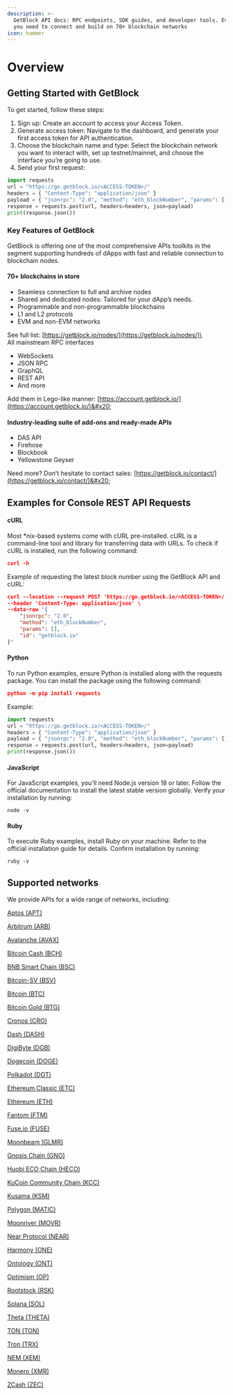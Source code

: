 ```yaml
---
description: >-
  GetBlock API docs: RPC endpoints, SDK guides, and developer tools. Everything
  you need to connect and build on 70+ blockchain networks
icon: hammer
---
```


# Overview

## Getting Started with GetBlock

To get started, follow these steps:

1. Sign up: Create an account to access your Access Token.
2. Generate access token: Navigate to the dashboard, and generate your first access token for API authentication.
3. Choose the blockchain name and type: Select the blockchain network you want to interact with, set up testnet/mainnet, and choose the interface you’re going to use.
4. Send your first request:

```python
import requests
url = "https://go.getblock.io/<ACCESS-TOKEN>/"
headers = { "Content-Type": "application/json" }
payload = { "jsonrpc": "2.0", "method": "eth_blockNumber", "params": [], "id": "getblock.io" }
response = requests.post(url, headers=headers, json=payload)
print(response.json())
```

### Key Features of GetBlock

GetBlock is offering one of the most comprehensive APIs toolkits in the segment supporting hundreds of dApps with fast and reliable connection to blockchain nodes.

#### 70+ blockchains in store

* Seamless connection to full and archive nodes
* Shared and dedicated nodes: Tailored for your dApp’s needs.
* Programmable and non-programmable blockchains
* L1 and L2 protocols
* EVM and non-EVM networks

See full list: [https://getblock.io/nodes/](https://getblock.io/nodes/)\
\
All mainstream RPC interfaces

* WebSockets
* JSON RPC
* GraphQL
* REST API
* And more&#x20;

Add them in Lego-like manner: [https://account.getblock.io/](https://account.getblock.io/)&#x20;

#### Industry-leading suite of add-ons and ready-made APIs

* DAS API
* Firehose
* Blockbook
* Yellowstone Geyser

Need more? Don’t hesitate to contact sales: [https://getblock.io/contact/](https://getblock.io/contact/)&#x20;

## Examples for Console REST API Requests

#### cURL

Most \*nix-based systems come with cURL pre-installed. cURL is a command-line tool and library for transferring data with URLs. To check if cURL is installed, run the following command:

```json
curl -h
```

Example of requesting the latest block number using the GetBlock API and cURL:

```json
curl --location --request POST 'https://go.getblock.io/<ACCESS-TOKEN>/' \
--header 'Content-Type: application/json' \
--data-raw '{
    "jsonrpc": "2.0",
    "method": "eth_blockNumber",
    "params": [],
    "id": "getblock.io"
}'
```

#### Python

To run Python examples, ensure Python is installed along with the requests package. You can install the package using the following command:

```json
python -m pip install requests
```

Example:

```python
import requests
url = "https://go.getblock.io/<ACCESS-TOKEN>/"
headers = { "Content-Type": "application/json" }
payload = { "jsonrpc": "2.0", "method": "eth_blockNumber", "params": [], "id": "getblock.io" }
response = requests.post(url, headers=headers, json=payload)
print(response.json())
```

#### JavaScript

For JavaScript examples, you'll need Node.js version 18 or later. Follow the official documentation to install the latest stable version globally. Verify your installation by running:

```
node -v
```

#### Ruby

To execute Ruby examples, install Ruby on your machine. Refer to the official installation guide for details. Confirm installation by running:

```
ruby -v
```

## Supported networks

We provide APIs for a wide range of networks, including:

[Aptos (APT) ](https://getblock.io/docs/apt/json-rpc/apt_v1_estimate_gas_price/)

[Arbitrum (ARB) ](https://getblock.io/docs/arb/json-rpc/arbitrum_eth_accounts/)

[Avalanche (AVAX) ](https://getblock.io/docs/avax/json-rpc/avax_eth_accounts/)

[Bitcoin Cash (BCH)](https://getblock.io/docs/bch/json-rpc/bch_combinepsbt/)&#x20;

[BNB Smart Chain (BSC) ](https://getblock.io/docs/bsc/json-rpc/bsc_debug_tracecall/)

[Bitcoin-SV (BSV) ](https://getblock.io/docs/bsv/json-rpc/bsv_analyzepsbt/)

[Bitcoin (BTC) ](https://getblock.io/docs/btc/json-rpc/btc_analyzepsbt/)

[Bitcoin Gold (BTG) ](https://getblock.io/docs/btg/json-rpc/btg_analyzepsbt/)

[Cronos (CRO) ](https://getblock.io/docs/cro/json-rpc/cro_eth_accounts/)

[Dash (DASH) ](https://getblock.io/docs/dash/json-rpc/dash_combinerawtransaction/)

[DigiByte (DGB) ](https://getblock.io/docs/dgb/json-rpc/dgb_analyzepsbt/)

[Dogeсoin (DOGE) ](https://getblock.io/docs/doge/json-rpc/doge_createrawtransaction/)

[Polkadot (DOT) ](https://getblock.io/docs/dot/json-rpc/dot_chain_getblock/)

[Ethereum Classic (ETC) ](https://getblock.io/docs/etc/json-rpc/etc_eth_accounts/)

[Ethereum (ETH)](https://getblock.io/docs/eth/json-rpc/eth_eth_accounts/)&#x20;

[Fantom (FTM) ](https://getblock.io/docs/ftm/json-rpc/ftm_dag_getevent/)

[Fuse.io (FUSE) ](https://getblock.io/docs/fuse/json-rpc/fuse_eth_accounts/)

[Moonbeam (GLMR) ](https://getblock.io/docs/glmr/json-rpc/glmr_eth_accounts/)

[Gnosis Chain (GNO) ](https://getblock.io/docs/gno/json-rpc/gno_eth_accounts/)

[Huobi ECO Chain (HECO) ](https://getblock.io/docs/heco/json-rpc/heco_eth_accounts/)

[KuCoin Community Chain (KCC) ](https://getblock.io/docs/kcc/json-rpc/kcc_eth_accounts/)

[Kusama (KSM) ](https://getblock.io/docs/ksm/json-rpc/ksm_chain_getblock/)

[Polygon (MATIC) ](https://getblock.io/docs/matic/json-rpc/matic_eth_accounts/)

[Moonriver (MOVR) ](https://getblock.io/docs/movr/json-rpc/movr_chain_getblock/)

[Near Protocol (NEAR) ](https://getblock.io/docs/near/json-rpc/near_block/)

[Harmony (ONE) ](https://getblock.io/docs/one/json-rpc/one_eth_accounts/)

[Ontology (ONT)](https://getblock.io/docs/ont/json-rpc/ont_getbalance/)&#x20;

[Optimism (OP)](https://getblock.io/docs/op/json-rpc/optimism_eth_accounts/)&#x20;

[Rootstock (RSK) ](https://getblock.io/docs/rsk/json-rpc/rsk_eth_accounts/)

[Solana (SOL) ](https://getblock.io/docs/sol/json-rpc/sol_getaccountinfo/)

[Theta (THETA) ](https://getblock.io/docs/theta/json-rpc/theta_theta.broadcastrawtransaction/)

[TON (TON) ](https://getblock.io/docs/ton/json-rpc/ton_detectaddress/)

[Tron (TRX) ](https://getblock.io/docs/trx/json-rpc/trx_eth_blocknumber/)

[NEM (XEM) ](https://getblock.io/docs/xem/rest/xem_account_get_forwarded_from-public-key/)

[Monero (XMR) ](https://getblock.io/docs/xmr/json-rpc/get_alternate_chains/)

[ZCash (ZEC)](https://getblock.io/docs/zec/json-rpc/zec_createrawtransaction/)
